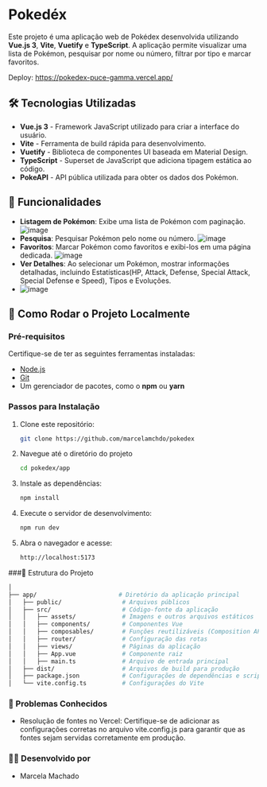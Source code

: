 # Pokedéx

Este projeto é uma aplicação web de Pokédex desenvolvida utilizando **Vue.js 3**, **Vite**, **Vuetify** e **TypeScript**. A aplicação permite visualizar uma lista de Pokémon, pesquisar por nome ou número, filtrar por tipo e marcar favoritos.

Deploy: https://pokedex-puce-gamma.vercel.app/

## 🛠 Tecnologias Utilizadas

- **Vue.js 3** - Framework JavaScript utilizado para criar a interface do usuário.
- **Vite** - Ferramenta de build rápida para desenvolvimento.
- **Vuetify** - Biblioteca de componentes UI baseada em Material Design.
- **TypeScript** - Superset de JavaScript que adiciona tipagem estática ao código.
- **PokeAPI** - API pública utilizada para obter os dados dos Pokémon.

## 🔗 Funcionalidades

- **Listagem de Pokémon**: Exibe uma lista de Pokémon com paginação.
![image](https://github.com/user-attachments/assets/74fb7a41-b974-4c10-84dc-b2fa64cf14a7)
- **Pesquisa**: Pesquisar Pokémon pelo nome ou número.
![image](https://github.com/user-attachments/assets/89c3bdc3-de3e-4494-9f5b-d7afe9d11cea)
- **Favoritos**: Marcar Pokémon como favoritos e exibi-los em uma página dedicada.
![image](https://github.com/user-attachments/assets/fe40975e-9d55-4a89-81aa-af7e045f21c9)
- **Ver Detalhes**: Ao selecionar um Pokémon, mostrar informações detalhadas, incluindo Estatísticas(HP, Attack, Defense, Special Attack, Special Defense e Speed), Tipos e Evoluções.
- ![image](https://github.com/user-attachments/assets/83928429-9cdc-460b-9994-aebc44f189a8)

## 🚀 Como Rodar o Projeto Localmente

### Pré-requisitos

Certifique-se de ter as seguintes ferramentas instaladas:

- [Node.js](https://nodejs.org/en/)
- [Git](https://git-scm.com/)
- Um gerenciador de pacotes, como o **npm** ou **yarn**

### Passos para Instalação

1. Clone este repositório:

   ```bash
   git clone https://github.com/marcelamchdo/pokedex

2. Navegue até o diretório do projeto
   
   ```bash
   cd pokedex/app

3. Instale as dependências:
   
   ```bash
   npm install

4. Execute o servidor de desenvolvimento:
   
   ```bash
   npm run dev
   
5. Abra o navegador e acesse:

   ```bash
   http://localhost:5173


###📁 Estrutura do Projeto

   ```bash
  │
  ├── app/                       # Diretório da aplicação principal
  │   ├── public/                 # Arquivos públicos
  │   ├── src/                    # Código-fonte da aplicação
  │   │   ├── assets/             # Imagens e outros arquivos estáticos
  │   │   ├── components/         # Componentes Vue
  │   │   ├── composables/        # Funções reutilizáveis (Composition API)
  │   │   ├── router/             # Configuração das rotas
  │   │   ├── views/              # Páginas da aplicação
  │   │   ├── App.vue             # Componente raiz
  │   │   ├── main.ts             # Arquivo de entrada principal
  │   ├── dist/                   # Arquivos de build para produção
  │   ├── package.json            # Configurações de dependências e scripts
  │   └── vite.config.ts          # Configurações do Vite
```

### 🐛 Problemas Conhecidos

- Resolução de fontes no Vercel: Certifique-se de adicionar as configurações corretas no arquivo vite.config.js para garantir que as fontes sejam servidas corretamente em produção.

### 👩‍💻 Desenvolvido por
- Marcela Machado
   

